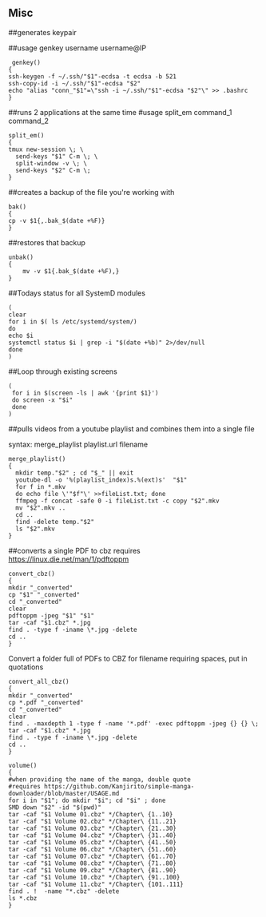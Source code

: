 



<h2>Misc</h2>
##generates keypair

##usage genkey username username@IP

```
 genkey()
{
ssh-keygen -f ~/.ssh/"$1"-ecdsa -t ecdsa -b 521
ssh-copy-id -i ~/.ssh/"$1"-ecdsa "$2"
echo "alias "conn_"$1"=\"ssh -i ~/.ssh/"$1"-ecdsa "$2"\" >> .bashrc
}
```


##runs 2 applications at the same time
#usage split_em command_1 command_2
```
split_em()
{
tmux new-session \; \
  send-keys "$1" C-m \; \
  split-window -v \; \
  send-keys "$2" C-m \;
}
```

##creates a backup of the file you're working with
```
bak()
{
cp -v $1{,.bak_$(date +%F)}
}
```
##restores that backup
```
unbak()
{
	mv -v $1{.bak_$(date +%F),}
}
```

##Todays status for all SystemD modules
```
(
clear
for i in $( ls /etc/systemd/system/) 
do 
echo $i
systemctl status $i | grep -i "$(date +%b)" 2>/dev/null
done
)
```


##Loop through existing screens 
```
(
 for i in $(screen -ls | awk '{print $1}') 
 do screen -x "$i"
 done
)
 ```
 
 
##pulls videos from a youtube playlist and combines them into a single file

syntax: merge_playlist playlist.url filename

```
merge_playlist() 
{
  mkdir temp."$2" ; cd "$_" || exit
  youtube-dl -o '%(playlist_index)s.%(ext)s'  "$1"
  for f in *.mkv
  do echo file \'"$f"\' >>fileList.txt; done
  ffmpeg -f concat -safe 0 -i fileList.txt -c copy "$2".mkv
  mv "$2".mkv ..
  cd ..
  find -delete temp."$2"
  ls "$2".mkv
}
```

##converts a single PDF to cbz
requires 
https://linux.die.net/man/1/pdftoppm


```
convert_cbz()
{
mkdir "_converted"
cp "$1" "_converted"
cd "_converted"
clear
pdftoppm -jpeg "$1" "$1"
tar -caf "$1.cbz" *.jpg
find . -type f -iname \*.jpg -delete
cd ..
}
```

Convert a folder full of PDFs to CBZ
for filename requiring spaces, put in quotations
```
convert_all_cbz()
{
mkdir "_converted"
cp *.pdf "_converted"
cd "_converted"
clear
find . -maxdepth 1 -type f -name '*.pdf' -exec pdftoppm -jpeg {} {} \;
tar -caf "$1.cbz" *.jpg
find . -type f -iname \*.jpg -delete
cd ..
}

```

```
volume()
{
#when providing the name of the manga, double quote
#requires https://github.com/Kanjirito/simple-manga-downloader/blob/master/USAGE.md
for i in "$1"; do mkdir "$i"; cd "$i" ; done
SMD down "$2" -id "$(pwd)"
tar -caf "$1 Volume 01.cbz" */Chapter\ {1..10}
tar -caf "$1 Volume 02.cbz" */Chapter\ {11..21}
tar -caf "$1 Volume 03.cbz" */Chapter\ {21..30}
tar -caf "$1 Volume 04.cbz" */Chapter\ {31..40}
tar -caf "$1 Volume 05.cbz" */Chapter\ {41..50}
tar -caf "$1 Volume 06.cbz" */Chapter\ {51..60}
tar -caf "$1 Volume 07.cbz" */Chapter\ {61..70}
tar -caf "$1 Volume 08.cbz" */Chapter\ {71..80}
tar -caf "$1 Volume 09.cbz" */Chapter\ {81..90}
tar -caf "$1 Volume 10.cbz" */Chapter\ {91..100}
tar -caf "$1 Volume 11.cbz" */Chapter\ {101..111}
find . !  -name "*.cbz" -delete
ls *.cbz 
}

```
